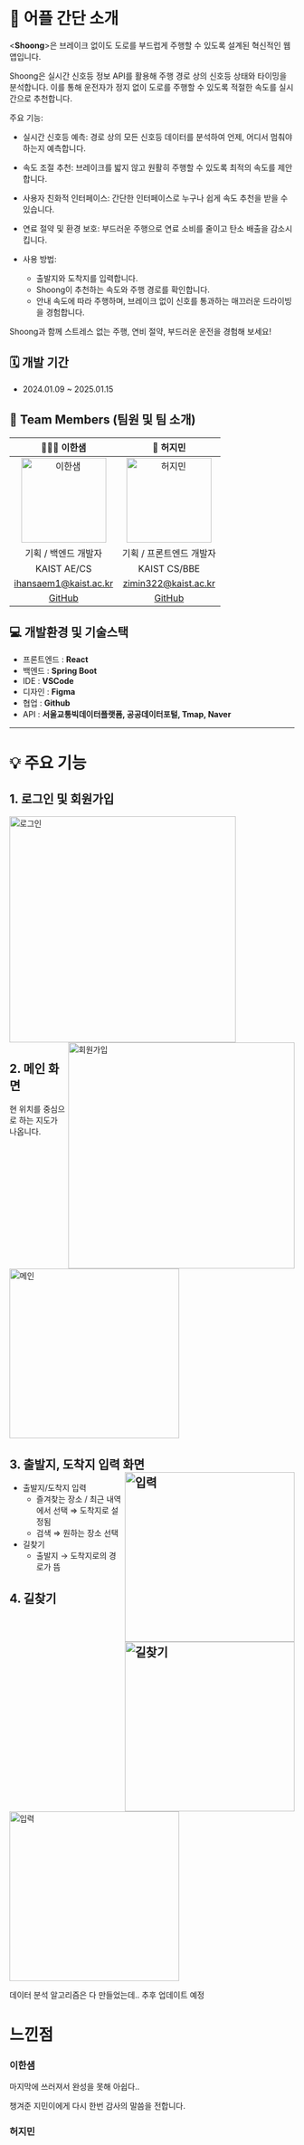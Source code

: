 # 📱 어플 간단 소개


<**Shoong**>은 브레이크 없이도 도로를 부드럽게 주행할 수 있도록 설계된 혁신적인 웹앱입니다.

Shoong은 실시간 신호등 정보 API를 활용해 주행 경로 상의 신호등 상태와 타이밍을 분석합니다. 이를 통해 운전자가 정지 없이 도로를 주행할 수 있도록 적절한 속도를 실시간으로 추천합니다.

주요 기능:

- 실시간 신호등 예측: 경로 상의 모든 신호등 데이터를 분석하여 언제, 어디서 멈춰야 하는지 예측합니다.
- 속도 조절 추천: 브레이크를 밟지 않고 원활히 주행할 수 있도록 최적의 속도를 제안합니다.
- 사용자 친화적 인터페이스: 간단한 인터페이스로 누구나 쉽게 속도 추천을 받을 수 있습니다.
- 연료 절약 및 환경 보호: 부드러운 주행으로 연료 소비를 줄이고 탄소 배출을 감소시킵니다.
- 사용 방법:

  - 출발지와 도착지를 입력합니다.
  - Shoong이 추천하는 속도와 주행 경로를 확인합니다.
  - 안내 속도에 따라 주행하며, 브레이크 없이 신호를 통과하는 매끄러운 드라이빙을 경험합니다.
 

Shoong과 함께 스트레스 없는 주행, 연비 절약, 부드러운 운전을 경험해 보세요!


## 🗓️ 개발 기간

- 2024.01.09 ~ 2025.01.15


## 👥 Team Members (팀원 및 팀 소개)

|                                                      👩🏻‍💻 이한샘                                                       |                                                      🥔 허지민                                                       |
| :------------------------------------------------------------------------------------------------------------------: | :------------------------------------------------------------------------------------------------------------------: |
| <img src="https://github.com/user-attachments/assets/bb17ef51-ebab-4d13-ad63-1e4bd8fd25ad" alt="이한샘" width="150"> | <img src="" alt="허지민" width="150"> |
|                                                   기획 / 백엔드 개발자                                                   |                                                 기획 / 프론트엔드 개발자                                                 |
|                                                     KAIST AE/CS                                                      |                                                    KAIST CS/BBE                                                    |
|                                                ihansaem1@kaist.ac.kr                                                 |                                                 zimin322@kaist.ac.kr                                                 |
|                                          [GitHub](https://github.com/damhs)                                          |                                       [GitHub](https://github.com/JiminHEO322)                                       |

## 💻 개발환경 및 기술스택

- 프론트엔드 : **React**
- 백엔드 : **Spring Boot**
- IDE : **VSCode**
- 디자인 : **Figma**
- 협업 : **Github**
- API : **서울교통빅데이터플랫폼, 공공데이터포털, Tmap, Naver**

---




# **💡 주요 기능**

## 1. 로그인 및 회원가입
<img src="https://github.com/user-attachments/assets/628b329d-977c-4200-bb56-8d9b3e5bd99f" alt="로그인" width="400" align="right">
<img src="https://github.com/user-attachments/assets/147212b0-d9c6-4ad9-b6df-74a9d5649208" alt="회원가입" width="400" align="right">    





## 2. 메인 화면
현 위치를 중심으로 하는 지도가 나옵니다.   


<img src="https://github.com/user-attachments/assets/5e009b19-8df0-4d70-885d-24267bcb0c6a" alt="메인" width="300" align="center">




## 3. 출발지, 도착지 입력 화면 <img src="https://github.com/user-attachments/assets/24767e94-ec96-4a89-a709-ae0cbc07adc4" alt="입력" width="300" align="right"> <img src="https://github.com/user-attachments/assets/1d079fa7-a6cc-4fbf-86a7-1a46a0fa212f" alt="길찾기" width="300" align="right">
- 출발지/도착지 입력
  - 즐겨찾는 장소 / 최근 내역에서 선택 ⇒ 도착지로 설정됨
  - 검색 ⇒ 원하는 장소 선택
- 길찾기
  - 출발지 → 도착지로의 경로가 뜸





## 4. 길찾기

<img src="https://github.com/user-attachments/assets/538d70ae-bbaa-4115-80ef-1813e0f78899" alt="입력" width="300" align="center">

데이터 분석 알고리즘은 다 만들었는데.. 추후 업데이트 예정



# 느낀점

### 이한샘

마지막에 쓰러져서 완성을 못해 아쉽다..

챙겨준 지민이에게 다시 한번 감사의 말씀을 전합니다.

### 허지민
